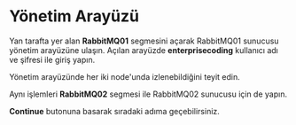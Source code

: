 # Yönetim Arayüzü

Yan tarafta yer alan **RabbitMQ01** segmesini açarak RabbitMQ01 sunucusu yönetim arayüzüne ulaşın.
Açılan arayüzde **enterprisecoding** kullanıcı adı ve şifresi ile giriş yapın.

Yönetim arayüzünde her iki node'unda izlenebildiğini teyit edin.

Aynı işlemleri **RabbitMQ02** segmesi ile RabbitMQ02 sunucusu için de yapın.

**Continue** butonuna basarak sıradaki adıma geçebilirsiniz.